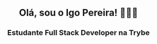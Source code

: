 <div align="center"><h2>Olá, sou o Igo Pereira! 👨🏽‍💻</h2></div> 

<div align="center"><h3>Estudante Full Stack Developer na Trybe </h3><div align="center">

<!--
**igopereira1/igopereira1** is a ✨ _special_ ✨ repository because its `README.md` (this file) appears on your GitHub profile.

teste

Here are some ideas to get you started:

- 🔭 I’m currently working on ...
- 🌱 I’m currently learning ...
- 👯 I’m looking to collaborate on ...
- 🤔 I’m looking for help with ...
- 💬 Ask me about ...
- 📫 How to reach me: ...
- 😄 Pronouns: ...
- ⚡ Fun fact: ...
-->
